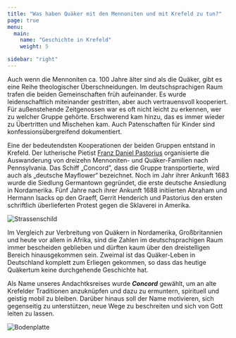 ```yaml
---
title: "Was haben Quäker mit den Mennoniten und mit Krefeld zu tun?"
page: true
menu:
  main:
    name: "Geschichte in Krefeld"
    weight: 5

sidebar: "right"
---
```



Auch wenn die Mennoniten ca. 100 Jahre älter sind als die Quäker, gibt es eine Reihe theologischer Überschneidungen. Im deutschsprachigen Raum trafen die beiden Gemeinschaften früh aufeinander. Es wurde leidenschaftlich miteinander gestritten, aber auch vertrauensvoll kooperiert. Für außenstehende Zeitgenossen war es oft nicht leicht zu erkennen, wer zu welcher Gruppe gehörte. Erschwerend kam hinzu, das es immer wieder zu Übertritten und Mischehen kam. Auch Patenschaften für Kinder sind konfessionsübergreifend dokumentiert.

Eine der bedeutendsten Kooperationen der beiden Gruppen entstand in Krefeld. Der lutherische Pietist [Franz Daniel Pastorius](https://de.wikipedia.org/wiki/Franz_Daniel_Pastorius) organisierte die Auswanderung von dreizehn Mennoniten- und Quäker-Familien nach Pennsylvania. Das Schiff „Concord”, dass die Gruppe transportierte, wird auch als „deutsche Mayflower“ bezeichnet. Noch im Jahr ihrer Ankunft 1683 wurde die Siedlung Germantown gegründet, die erste deutsche Ansiedlung in Nordamerika. Fünf Jahre nach ihrer Ankunft 1688 initiierten Abraham und Hermann Isacks op den Graeff, Gerrit Henderich und Pastorius den ersten schriftlich überlieferten Protest gegen die Sklaverei in Amerika.

![Strassenschild](../img/strassenschild-2.jpg)

Im Vergleich zur Verbreitung von Quäkern in Nordamerika, Großbritannien und heute vor allem in Afrika, sind die Zahlen im deutschsprachigen Raum immer bescheiden geblieben und dürften kaum über den dreistelligen Bereich hinausgekommen sein. Zweimal ist das Quäker-Leben in Deutschland komplett zum Erliegen gekommen, so dass das heutige Quäkertum keine durchgehende Geschichte hat.

Als Name unseres Andachtksreises wurde ***Concord*** gewählt, um an alte Krefelder Traditionen anzuknüpfen und dazu zu ermuntern, spirituell und geistig mobil zu bleiben. Darüber hinaus soll der Name motivieren, sich gegenseitig zu unterstützen, neue Wege zu beschreiten und sich von Gott leiten zu lassen.

![Bodenplatte](../img/bodenplatte.jpg)